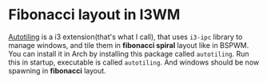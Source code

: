 # Fibonacci layout in I3WM

[Autotiling](https://github.com/nwg-piotr/autotiling) is a i3 extension(that's what I call), that uses `i3-ipc` library 
to manage windows, and tile them in **fibonacci spiral** layout like in BSPWM. You can install it in Arch by installing this
package called `autotiling`. Run this in startup, executable is called `autotiling`. And windows should be now spawning
in **fibonacci** layout.
